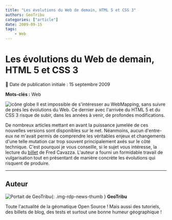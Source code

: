 ```yaml
---
title: "Les évolutions du Web de demain, HTML 5 et CSS 3"
authors: GeoTribu
categories: ["article"]
date: 2009-09-15
tags: 
    - Web
---
```


# Les évolutions du Web de demain, HTML 5 et CSS 3

:calendar: Date de publication initiale : 15 septembre 2009

**Mots-clés :** Web

![icône globe](https://cdn.geotribu.fr/img/internal/icons-rdp-news/world.png) Il est impossible de s'intéresser au WebMapping, sans suivre de prés les évolutions du Web. Ce dernier avec l'arrivée du HTML 5 et du CSS 3 risque de subir, dans les années à venir, de profondes modifications.

De nombreux articles mettant en avant la puissance jumelée de ces nouvelles versions sont disponibles sur le net. Néanmoins, aucun d'entre-eux ne m'avait permis de comprendre les véritables enjeux et changements d'une telle mutation car trop souvent principalement axés sur le côté technique. C'est pourquoi je vous conseille, si le sujet vous intéresse, la lecture du [billet](http://www.fredcavazza.net/2009/09/10/html-5-css-3-une-revolution-pour-les-interfaces-web/) de Fred Cavazza. L'auteur a fourni un formidable travail de vulgarisation tout en présentant de manière concrète les évolutions qui risquent de produire.

----

## Auteur

![Portait de GeoTribu](https://cdn.geotribu.fr/img/internal/charte/geotribu_logo_64x64.png){: .img-rdp-news-thumb }
**GeoTribu**

Toute l'actualité de la géomatique Open Source ! Mais aussi des tutoriels, des billets de blog, des tests et surtout une bonne humeur géographique !
